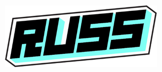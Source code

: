 <div>
<p align="center">
    <a href="https://russdelossantos.com" target="_blank">
        <img src="russ_logo_v2.svg" style="height: 200px;" alt="Russ Delos Santos - Software Engineer" />
    </a>
</p>
</div>
